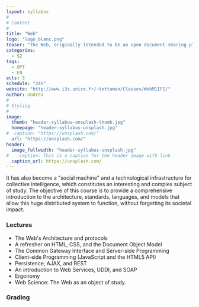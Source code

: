 ```yaml
---
layout: syllabus
#
# Content
#
title: "Web"
logo: "logo_blanc.png"
teaser: "The Web, originally intended to be an open document-sharing platform, has evolved into a distributed platform for the deployment and execution of applications, to the point that it can now be viewed as a sort of global operating system (the programmable web)."
categories:
  - S2
tags:
  - OPT
  - EN
ects: 3
schedule: "24h"
website: "http://www.i3s.unice.fr/~tettaman/Classes/WebM1IFI/"
author: andrea
#
# Styling
#
image:
  thumb: "header-syllabus-unsplash-thumb.jpg"
  homepage: "header-syllabus-unsplash.jpg"
#  caption: "https://unsplash.com/"
  url: "https://unsplash.com/"
header:
  image_fullwidth: "header-syllabus-unsplash.jpg"
#    caption: This is a caption for the header image with link
  caption_url: https://unsplash.com/
---
```


It has also become a "social machine" and a technological infrastructure for collective intelligence, which constitutes an interesting and complex subject of study.
The objective of this course is to provide a comprehensive introduction to the architecture, standards, languages, and models that allow this huge distributed system to function, without forgetting its societal impact.


### Lectures ###

- The Web's Architecture and protocols
- A refresher on HTML, CSS, and the Document Object Model
- The Common Gateway Interface and Server-side Programming
- Client-side Programming (JavaScript and the HTML5 API)
- Persistence, AJAX, and REST
- An introduction to Web Services, UDDI, and SOAP
- Ergonomy
- Web Science: The Web as an object of study.

### Grading ###
